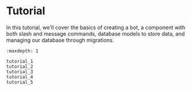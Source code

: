 # Tutorial

In this tutorial, we'll cover the basics of creating a bot, a component with both slash and message commands,
database models to store data, and managing our database through migrations.


```{toctree}
:maxdepth: 1

tutorial_1
tutorial_2
tutorial_3
tutorial_4
tutorial_5

```
